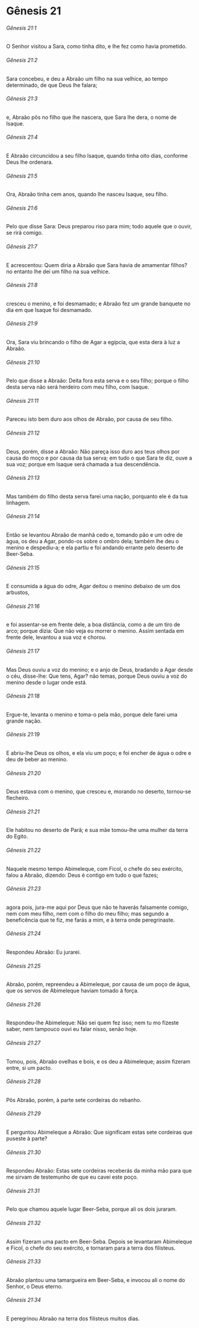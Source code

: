 # Gênesis 21

###### Gênesis 21:1

O Senhor visitou a Sara, como tinha dito, e lhe fez como havia prometido.

###### Gênesis 21:2

Sara concebeu, e deu a Abraão um filho na sua velhice, ao tempo determinado, de que Deus lhe falara;

###### Gênesis 21:3

e, Abraão pôs no filho que lhe nascera, que Sara lhe dera, o nome de Isaque.

###### Gênesis 21:4

E Abraão circuncidou a seu filho Isaque, quando tinha oito dias, conforme Deus lhe ordenara.

###### Gênesis 21:5

Ora, Abraão tinha cem anos, quando lhe nasceu Isaque, seu filho.

###### Gênesis 21:6

Pelo que disse Sara: Deus preparou riso para mim; todo aquele que o ouvir, se rirá comigo.

###### Gênesis 21:7

E acrescentou: Quem diria a Abraão que Sara havia de amamentar filhos? no entanto lhe dei um filho na sua velhice.

###### Gênesis 21:8

cresceu o menino, e foi desmamado; e Abraão fez um grande banquete no dia em que Isaque foi desmamado.

###### Gênesis 21:9

Ora, Sara viu brincando o filho de Agar a egípcia, que esta dera à luz a Abraão.

###### Gênesis 21:10

Pelo que disse a Abraão: Deita fora esta serva e o seu filho; porque o filho desta serva não será herdeiro com meu filho, com Isaque.

###### Gênesis 21:11

Pareceu isto bem duro aos olhos de Abraão, por causa de seu filho.

###### Gênesis 21:12

Deus, porém, disse a Abraão: Não pareça isso duro aos teus olhos por causa do moço e por causa da tua serva; em tudo o que Sara te diz, ouve a sua voz; porque em Isaque será chamada a tua descendência.

###### Gênesis 21:13

Mas também do filho desta serva farei uma nação, porquanto ele é da tua linhagem.

###### Gênesis 21:14

Então se levantou Abraão de manhã cedo e, tomando pão e um odre de àgua, os deu a Agar, pondo-os sobre o ombro dela; também lhe deu o menino e despediu-a; e ela partiu e foi andando errante pelo deserto de Beer-Seba.

###### Gênesis 21:15

E consumida a água do odre, Agar deitou o menino debaixo de um dos arbustos,

###### Gênesis 21:16

e foi assentar-se em frente dele, a boa distância, como a de um tiro de arco; porque dizia: Que não veja eu morrer o menino. Assim sentada em frente dele, levantou a sua voz e chorou.

###### Gênesis 21:17

Mas Deus ouviu a voz do menino; e o anjo de Deus, bradando a Agar desde o céu, disse-lhe: Que tens, Agar? não temas, porque Deus ouviu a voz do menino desde o lugar onde está.

###### Gênesis 21:18

Ergue-te, levanta o menino e toma-o pela mão, porque dele farei uma grande nação.

###### Gênesis 21:19

E abriu-lhe Deus os olhos, e ela viu um poço; e foi encher de água o odre e deu de beber ao menino.

###### Gênesis 21:20

Deus estava com o menino, que cresceu e, morando no deserto, tornou-se flecheiro.

###### Gênesis 21:21

Ele habitou no deserto de Parã; e sua mãe tomou-lhe uma mulher da terra do Egito.

###### Gênesis 21:22

Naquele mesmo tempo Abimeleque, com Ficol, o chefe do seu exército, falou a Abraão, dizendo: Deus é contigo em tudo o que fazes;

###### Gênesis 21:23

agora pois, jura-me aqui por Deus que não te haverás falsamente comigo, nem com meu filho, nem com o filho do meu filho; mas segundo a beneficência que te fiz, me farás a mim, e à terra onde peregrinaste.

###### Gênesis 21:24

Respondeu Abraão: Eu jurarei.

###### Gênesis 21:25

Abraão, porém, repreendeu a Abimeleque, por causa de um poço de água, que os servos de Abimeleque haviam tomado à força.

###### Gênesis 21:26

Respondeu-lhe Abimeleque: Não sei quem fez isso; nem tu mo fizeste saber, nem tampouco ouvi eu falar nisso, senão hoje.

###### Gênesis 21:27

Tomou, pois, Abraão ovelhas e bois, e os deu a Abimeleque; assim fizeram entre, si um pacto.

###### Gênesis 21:28

Pôs Abraão, porém, à parte sete cordeiras do rebanho.

###### Gênesis 21:29

E perguntou Abimeleque a Abraão: Que significam estas sete cordeiras que puseste à parte?

###### Gênesis 21:30

Respondeu Abraão: Estas sete cordeiras receberás da minha mão para que me sirvam de testemunho de que eu cavei este poço.

###### Gênesis 21:31

Pelo que chamou aquele lugar Beer-Seba, porque ali os dois juraram.

###### Gênesis 21:32

Assim fizeram uma pacto em Beer-Seba. Depois se levantaram Abimeleque e Ficol, o chefe do seu exército, e tornaram para a terra dos filisteus.

###### Gênesis 21:33

Abraão plantou uma tamargueira em Beer-Seba, e invocou ali o nome do Senhor, o Deus eterno.

###### Gênesis 21:34

E peregrinou Abraão na terra dos filisteus muitos dias.

